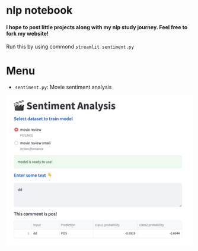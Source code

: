 # nlp notebook

#### I hope to post little projects along with my nlp study journey. Feel free to fork my website!
 Run this by using commond `streamlit sentiment.py`

# Menu
- `sentiment.py`: Movie sentiment analysis
<img width="840"  src="https://github.com/Rsirp0c/nlp-notebook/blob/main/src/Screenshot.png">
